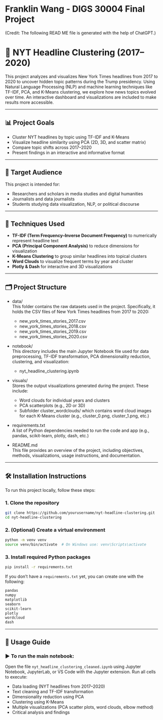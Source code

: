 # Franklin Wang - DIGS 30004 Final Project
(Credit: The following READ ME file is generated with the help of ChatGPT.)

# 📰 NYT Headline Clustering (2017–2020)

This project analyzes and visualizes New York Times headlines from 2017 to 2020 to uncover hidden topic patterns during the Trump presidency. Using Natural Language Processing (NLP) and machine learning techniques like TF-IDF, PCA, and K-Means clustering, we explore how news topics evolved over time. An interactive dashboard and visualizations are included to make results more accessible.

---

## 📊 Project Goals

- Cluster NYT headlines by topic using TF-IDF and K-Means
- Visualize headline similarity using PCA (2D, 3D, and scatter matrix)
- Compare topic shifts across 2017–2020
- Present findings in an interactive and informative format

---

## 🎯 Target Audience

This project is intended for:
- Researchers and scholars in media studies and digital humanities
- Journalists and data journalists
- Students studying data visualization, NLP, or political discourse

---

## 🧠 Techniques Used

- **TF-IDF (Term Frequency–Inverse Document Frequency)** to numerically represent headline text
- **PCA (Principal Component Analysis)** to reduce dimensions for visualization
- **K-Means Clustering** to group similar headlines into topical clusters
- **Word Clouds** to visualize frequent terms by year and cluster
- **Plotly & Dash** for interactive and 3D visualizations

---

## 🗂 Project Structure

- data/ </br>
This folder contains the raw datasets used in the project. Specifically, it holds the CSV files of New York Times headlines from 2017 to 2020:
  - new_york_times_stories_2017.csv
  - new_york_times_stories_2018.csv
  - new_york_times_stories_2019.csv
  - new_york_times_stories_2020.csv

- notebook/ </br>
This directory includes the main Jupyter Notebook file used for data preprocessing, TF-IDF transformation, PCA dimensionality reduction, clustering, and visualization:
  - nyt_headline_clustering.ipynb
  
- visuals/ </br>
Stores the output visualizations generated during the project. These include:
  - Word clouds for individual years and clusters
  - PCA scatterplots (e.g., 2D or 3D)
  - Subfolder cluster_wordclouds/ which contains word cloud images for each K-Means cluster (e.g., cluster_0.png, cluster_1.png, etc.)

- requirements.txt </br>
  A list of Python dependencies needed to run the code and app (e.g., pandas, scikit-learn, plotly, dash, etc.)

- README.md </br>
This file provides an overview of the project, including objectives, methods, visualizations, usage instructions, and documentation.

---

## 🛠️ Installation Instructions

To run this project locally, follow these steps:

### 1. Clone the repository

```bash
git clone https://github.com/yourusername/nyt-headline-clustering.git
cd nyt-headline-clustering
```

### 2. (Optional) Create a virtual environment

```bash
python -m venv venv
source venv/bin/activate  # On Windows use: venv\Scripts\activate
```

### 3. Install required Python packages

```bash
pip install -r requirements.txt
```

If you don’t have a `requirements.txt` yet, you can create one with the following:

```txt
pandas
numpy
matplotlib
seaborn
scikit-learn
plotly
wordcloud
dash
```

---

## 🚀 Usage Guide

### ▶️ To run the main notebook:

Open the file `nyt_headline_clustering_cleaned.ipynb` using Jupyter Notebook, JupyterLab, or VS Code with the Jupyter extension. Run all cells to execute:

- Data loading (NYT headlines from 2017–2020)
- Text cleaning and TF-IDF transformation
- Dimensionality reduction using PCA
- Clustering using K-Means
- Multiple visualizations (PCA scatter plots, word clouds, elbow method)
- Critical analysis and findings
